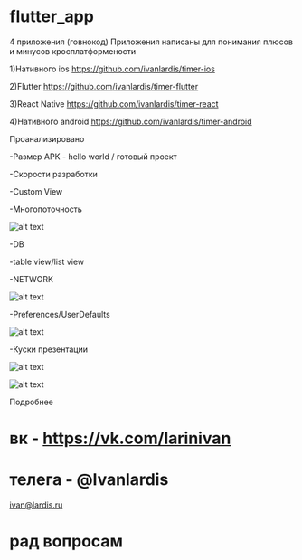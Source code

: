 # flutter_app
4 приложения (говнокод) Приложения написаны для понимания
плюсов и минусов кросплатформености 

1)Нативного ios https://github.com/ivanlardis/timer-ios

2)Flutter https://github.com/ivanlardis/timer-flutter

3)React Native https://github.com/ivanlardis/timer-react

4)Нативного android https://github.com/ivanlardis/timer-android

Проанализировано

-Размер APK - hello world / готовый проект

-Скорости разработки

-Custom View

-Многопоточность

![alt text](http://lardis.ru/gitfolder/3.png)

-DB

-table view/list view

-NETWORK

![alt text](http://lardis.ru/gitfolder/1.png)


-Preferences/UserDefaults

![alt text](http://lardis.ru/gitfolder/2.png)


-Куски презентации


![alt text](http://lardis.ru/gitfolder/4.png)



![alt text](http://lardis.ru/gitfolder/5.png)

Подробнее
# вк - https://vk.com/larinivan

# телега - @Ivanlardis

ivan@lardis.ru

# рад вопросам

